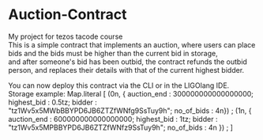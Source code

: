 # Auction-Contract
My project for tezos tacode course <br  > 
This is a simple contract that implements an auction, where users can place bids and the bids must be higher than the current bid in storage, <br  > and after someone's bid has been outbid, the contract refunds the outbid person, and replaces their details with that of the current highest bidder.

You can now deploy this contract via the CLI or in the LIGOlang IDE.<br  >
Storage example: Map.literal [ (0n, { auction_end : 300000000000000000; highest_bid : 0.5tz; bidder : "tz1Wv5x5MWbBBYPD6JB6ZTZfWNfg9SsTuy9h"; no_of_bids : 4n}) ; (1n, { auction_end : 600000000000000000; highest_bid : 1tz; bidder : "tz1Wv5x5MPBBYPD6JB6ZTZfWNfz9SsTuy9h"; no_of_bids : 4n }) ; ]

